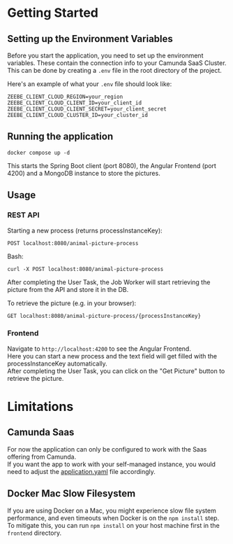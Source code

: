# Getting Started

## Setting up the Environment Variables

Before you start the application, you need to set up the environment variables.
These contain the connection info to your Camunda SaaS Cluster.
This can be done by creating a `.env` file in the root directory of the project.

Here's an example of what your `.env` file should look like:

```env
ZEEBE_CLIENT_CLOUD_REGION=your_region
ZEEBE_CLIENT_CLOUD_CLIENT_ID=your_client_id
ZEEBE_CLIENT_CLOUD_CLIENT_SECRET=your_client_secret
ZEEBE_CLIENT_CLOUD_CLUSTER_ID=your_cluster_id
```

## Running the application

```
docker compose up -d
```

This starts the Spring Boot client (port 8080), the Angular Frontend (port 4200) and a MongoDB instance to store the pictures.

## Usage

### REST API

Starting a new process (returns processInstanceKey):

```
POST localhost:8080/animal-picture-process
```

Bash:

```
curl -X POST localhost:8080/animal-picture-process
```

After completing the User Task, the Job Worker will start retrieving the picture from the API and store it in the DB.

To retrieve the picture (e.g. in your browser):

```
GET localhost:8080/animal-picture-process/{processInstanceKey}
```

### Frontend

Navigate to `http://localhost:4200` to see the Angular Frontend.  
Here you can start a new process and the text field will get filled with the processInstanceKey automatically.  
After completing the User Task, you can click on the "Get Picture" button to retrieve the picture.

# Limitations

## Camunda Saas

For now the application can only be configured to work with the Saas offering from Camunda.  
If you want the app to work with your self-managed instance, you would need to adjust the [application.yaml](./backend/src/main/resources/application.yaml) file accordingly.

## Docker Mac Slow Filesystem

If you are using Docker on a Mac, you might experience slow file system performance, and even timeouts
when Docker is on the `npm install` step. To mitigate this, you can run `npm install` on your host machine first in the `frontend` directory.
